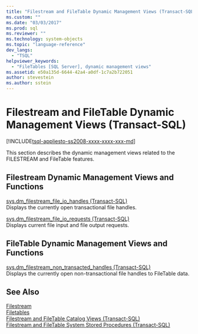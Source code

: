 ```yaml
---
title: "Filestream and FileTable Dynamic Management Views (Transact-SQL) | Microsoft Docs"
ms.custom: ""
ms.date: "03/03/2017"
ms.prod: sql
ms.reviewer: ""
ms.technology: system-objects
ms.topic: "language-reference"
dev_langs: 
  - "TSQL"
helpviewer_keywords: 
  - "FileTables [SQL Server], dynamic management views"
ms.assetid: e50a135d-6644-42a4-a0df-1c7a2b722051
author: stevestein
ms.author: sstein
---
```

# Filestream and FileTable Dynamic Management Views (Transact-SQL)
[!INCLUDE[tsql-appliesto-ss2008-xxxx-xxxx-xxx-md](../../includes/tsql-appliesto-ss2008-xxxx-xxxx-xxx-md.md)]

  This section describes the dynamic management views related to the FILESTREAM and FileTable features.  
  
## Filestream Dynamic Management Views and Functions  
 [sys.dm_filestream_file_io_handles &#40;Transact-SQL&#41;](../../relational-databases/system-dynamic-management-views/sys-dm-filestream-file-io-handles-transact-sql.md)  
 Displays the currently open transactional file handles.  
  
 [sys.dm_filestream_file_io_requests &#40;Transact-SQL&#41;](../../relational-databases/system-dynamic-management-views/sys-dm-filestream-file-io-requests-transact-sql.md)  
 Displays current file input and file output requests.  
  
## FileTable Dynamic Management Views and Functions  
 [sys.dm_filestream_non_transacted_handles &#40;Transact-SQL&#41;](../../relational-databases/system-dynamic-management-views/sys-dm-filestream-non-transacted-handles-transact-sql.md)  
 Displays the currently open non-transactional file handles to FileTable data.  

## See Also
[Filestream](../../relational-databases/blob/filestream-sql-server.md)
<br>[Filetables](../../relational-databases/blob/filetables-sql-server.md)
<br>[Filestream and FileTable Catalog Views (Transact-SQL)](../system-catalog-views/filestream-and-filetable-catalog-views-transact-sql.md)
<br>[Filestream and FileTable System Stored Procedures (Transact-SQL)](../system-stored-procedures/filestream-and-filetable-system-stored-procedures.md)
  
